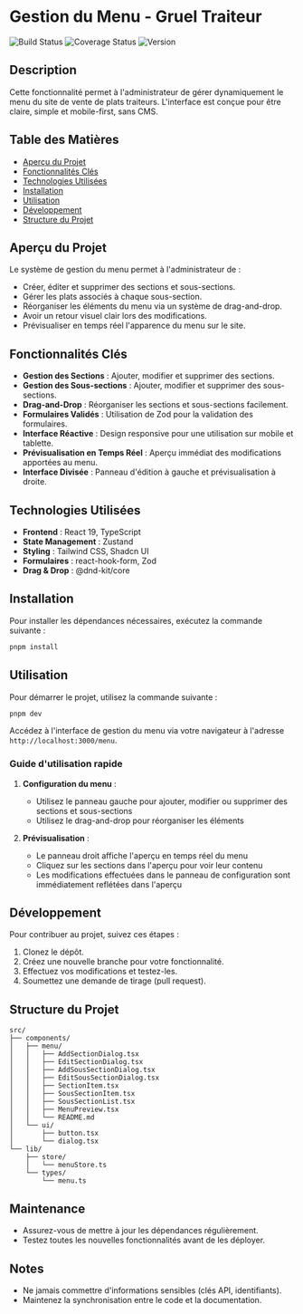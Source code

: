 # Gestion du Menu - Gruel Traiteur

![Build Status](https://img.shields.io/badge/build-passing-brightgreen)
![Coverage Status](https://img.shields.io/badge/coverage-100%25-brightgreen)
![Version](https://img.shields.io/badge/version-1.0.0-blue)

## Description
Cette fonctionnalité permet à l'administrateur de gérer dynamiquement le menu du site de vente de plats traiteurs. L'interface est conçue pour être claire, simple et mobile-first, sans CMS.

## Table des Matières
- [Aperçu du Projet](#aperçu-du-projet)
- [Fonctionnalités Clés](#fonctionnalités-clés)
- [Technologies Utilisées](#technologies-utilisées)
- [Installation](#installation)
- [Utilisation](#utilisation)
- [Développement](#développement)
- [Structure du Projet](#structure-du-projet)

## Aperçu du Projet
Le système de gestion du menu permet à l'administrateur de :
- Créer, éditer et supprimer des sections et sous-sections.
- Gérer les plats associés à chaque sous-section.
- Réorganiser les éléments du menu via un système de drag-and-drop.
- Avoir un retour visuel clair lors des modifications.
- Prévisualiser en temps réel l'apparence du menu sur le site.

## Fonctionnalités Clés
- **Gestion des Sections** : Ajouter, modifier et supprimer des sections.
- **Gestion des Sous-sections** : Ajouter, modifier et supprimer des sous-sections.
- **Drag-and-Drop** : Réorganiser les sections et sous-sections facilement.
- **Formulaires Validés** : Utilisation de Zod pour la validation des formulaires.
- **Interface Réactive** : Design responsive pour une utilisation sur mobile et tablette.
- **Prévisualisation en Temps Réel** : Aperçu immédiat des modifications apportées au menu.
- **Interface Divisée** : Panneau d'édition à gauche et prévisualisation à droite.

## Technologies Utilisées
- **Frontend** : React 19, TypeScript
- **State Management** : Zustand
- **Styling** : Tailwind CSS, Shadcn UI
- **Formulaires** : react-hook-form, Zod
- **Drag & Drop** : @dnd-kit/core

## Installation
Pour installer les dépendances nécessaires, exécutez la commande suivante :

```bash
pnpm install
```

## Utilisation
Pour démarrer le projet, utilisez la commande suivante :

```bash
pnpm dev
```

Accédez à l'interface de gestion du menu via votre navigateur à l'adresse `http://localhost:3000/menu`.

### Guide d'utilisation rapide

1. **Configuration du menu** :
   - Utilisez le panneau gauche pour ajouter, modifier ou supprimer des sections et sous-sections
   - Utilisez le drag-and-drop pour réorganiser les éléments
   
2. **Prévisualisation** :
   - Le panneau droit affiche l'aperçu en temps réel du menu
   - Cliquez sur les sections dans l'aperçu pour voir leur contenu
   - Les modifications effectuées dans le panneau de configuration sont immédiatement reflétées dans l'aperçu

## Développement
Pour contribuer au projet, suivez ces étapes :
1. Clonez le dépôt.
2. Créez une nouvelle branche pour votre fonctionnalité.
3. Effectuez vos modifications et testez-les.
4. Soumettez une demande de tirage (pull request).

## Structure du Projet

```
src/
├── components/
│   ├── menu/
│   │   ├── AddSectionDialog.tsx
│   │   ├── EditSectionDialog.tsx
│   │   ├── AddSousSectionDialog.tsx
│   │   ├── EditSousSectionDialog.tsx
│   │   ├── SectionItem.tsx
│   │   ├── SousSectionItem.tsx
│   │   ├── SousSectionList.tsx
│   │   ├── MenuPreview.tsx
│   │   └── README.md
│   └── ui/
│       ├── button.tsx
│       └── dialog.tsx
└── lib/
    ├── store/
    │   └── menuStore.ts
    └── types/
        └── menu.ts
```

## Maintenance
- Assurez-vous de mettre à jour les dépendances régulièrement.
- Testez toutes les nouvelles fonctionnalités avant de les déployer.

## Notes
- Ne jamais commettre d'informations sensibles (clés API, identifiants).
- Maintenez la synchronisation entre le code et la documentation.
